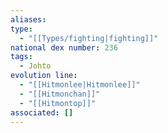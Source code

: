 ```yaml
---
aliases: 
type:
  - "[[Types/fighting|fighting]]"
national dex number: 236
tags:
  - Johto
evolution line:
  - "[[Hitmonlee|Hitmonlee]]"
  - "[[Hitmonchan]]"
  - "[[Hitmontop]]"
associated: []
---
```


